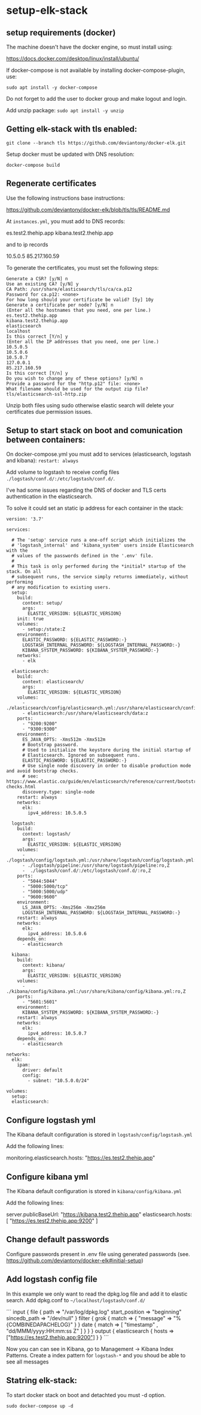 # setup-elk-stack

## setup requirements (docker)

The machine doesn't have the docker engine, so must install using:

https://docs.docker.com/desktop/linux/install/ubuntu/

If docker-compose is not available by installing docker-compose-plugin, use:

`sudo apt install -y docker-compose`

Do not forget to add the user to docker group and make logout and login.

Add unzip package:
`sudo apt install -y unzip`

## Getting elk-stack with tls enabled:

`git clone --branch tls https://github.com/deviantony/docker-elk.git`

Setup docker must be updated with DNS resolution:

`docker-compose build`

## Regenerate certificates
Use the following instructions base instructions:

https://github.com/deviantony/docker-elk/blob/tls/tls/README.md

At `instances.yml`, you must add to DNS records:

es.test2.thehip.app
kibana.test2.thehip.app

and to ip records

10.5.0.5
85.217.160.59

To generate the certificates, you must set the following steps:

```none
Generate a CSR? [y/N] n
Use an existing CA? [y/N] y
CA Path: /usr/share/elasticsearch/tls/ca/ca.p12
Password for ca.p12: <none>
For how long should your certificate be valid? [5y] 10y
Generate a certificate per node? [y/N] n
(Enter all the hostnames that you need, one per line.)
es.test2.thehip.app
kibana.test2.thehip.app
elasticsearch
localhost
Is this correct [Y/n] y
(Enter all the IP addresses that you need, one per line.)
10.5.0.5
10.5.0.6
10.5.0.7
127.0.0.1
85.217.160.59
Is this correct [Y/n] y
Do you wish to change any of these options? [y/N] n
Provide a password for the "http.p12" file: <none>
What filename should be used for the output zip file? tls/elasticsearch-ssl-http.zip
```

Unzip both files using sudo otherwise elastic search will delete your certificates due permission issues.

## Setup to start stack on boot and comunication between containers:
On docker-compose.yml you must add to services (elasticsearch, logstash and kibana):
`restart: always`

Add volume to logstash to receive config files `./logstash/conf.d/:/etc/logstash/conf.d/`.

I've had some issues regarding the DNS of docker and TLS certs authentication in the elasticsearch. 

To solve it could set an static ip address for each container in the stack:

```
version: '3.7'

services:

  # The 'setup' service runs a one-off script which initializes the
  # 'logstash_internal' and 'kibana_system' users inside Elasticsearch with the
  # values of the passwords defined in the '.env' file.
  #
  # This task is only performed during the *initial* startup of the stack. On all
  # subsequent runs, the service simply returns immediately, without performing
  # any modification to existing users.
  setup:
    build:
      context: setup/
      args:
        ELASTIC_VERSION: ${ELASTIC_VERSION}
    init: true
    volumes:
      - setup:/state:Z
    environment:
      ELASTIC_PASSWORD: ${ELASTIC_PASSWORD:-}
      LOGSTASH_INTERNAL_PASSWORD: ${LOGSTASH_INTERNAL_PASSWORD:-}
      KIBANA_SYSTEM_PASSWORD: ${KIBANA_SYSTEM_PASSWORD:-}
    networks:
      - elk

  elasticsearch:
    build:
      context: elasticsearch/
      args:
        ELASTIC_VERSION: ${ELASTIC_VERSION}
    volumes:
      - ./elasticsearch/config/elasticsearch.yml:/usr/share/elasticsearch/config/elasticsearch.yml:ro,z
      - elasticsearch:/usr/share/elasticsearch/data:z
    ports:
      - "9200:9200"
      - "9300:9300"
    environment:
      ES_JAVA_OPTS: -Xms512m -Xmx512m
      # Bootstrap password.
      # Used to initialize the keystore during the initial startup of
      # Elasticsearch. Ignored on subsequent runs.
      ELASTIC_PASSWORD: ${ELASTIC_PASSWORD:-}
      # Use single node discovery in order to disable production mode and avoid bootstrap checks.
      # see: https://www.elastic.co/guide/en/elasticsearch/reference/current/bootstrap-checks.html
      discovery.type: single-node
    restart: always
    networks:
      elk:
        ipv4_address: 10.5.0.5

  logstash:
    build:
      context: logstash/
      args:
        ELASTIC_VERSION: ${ELASTIC_VERSION}
    volumes:
      - ./logstash/config/logstash.yml:/usr/share/logstash/config/logstash.yml:ro,Z
      - ./logstash/pipeline:/usr/share/logstash/pipeline:ro,Z
      -  ./logstash/conf.d/:/etc/logstash/conf.d/:ro,Z
    ports:
      - "5044:5044"
      - "5000:5000/tcp"
      - "5000:5000/udp"
      - "9600:9600"
    environment:
      LS_JAVA_OPTS: -Xms256m -Xmx256m
      LOGSTASH_INTERNAL_PASSWORD: ${LOGSTASH_INTERNAL_PASSWORD:-}
    restart: always
    networks:
      elk:
        ipv4_address: 10.5.0.6
    depends_on:
      - elasticsearch

  kibana:
    build:
      context: kibana/
      args:
        ELASTIC_VERSION: ${ELASTIC_VERSION}
    volumes:
      - ./kibana/config/kibana.yml:/usr/share/kibana/config/kibana.yml:ro,Z
    ports:
      - "5601:5601"
    environment:
      KIBANA_SYSTEM_PASSWORD: ${KIBANA_SYSTEM_PASSWORD:-}
    restart: always
    networks:
      elk:
        ipv4_address: 10.5.0.7
    depends_on:
      - elasticsearch

networks:
  elk:
    ipam:
      driver: default
      config:
        - subnet: "10.5.0.0/24"

volumes:
  setup:
  elasticsearch:
```

## Configure logstash yml

The Kibana default configuration is stored in `logstash/config/logstash.yml`

Add the following lines:

monitoring.elasticsearch.hosts: "https://es.test2.thehip.app"

## Configure kibana yml

The Kibana default configuration is stored in `kibana/config/kibana.yml`

Add the following lines:

server.publicBaseUrl: "https://kibana.test2.thehip.app"
elasticsearch.hosts: [ "https://es.test2.thehip.app:9200" ]

## Change default passwords

Configure passwords present in .env file using generated passwords (see. https://github.com/deviantony/docker-elk#initial-setup)

## Add logstash config file

In this example we only want to read the dpkg.log file and add it to elastic search.
Add dpkg.conf to `~/localhost/logstash/conf.d/`

´´´
input {
  file {
         path => "/var/log/dpkg.log"
    start_position => "beginning"
    sincedb_path => "/dev/null"
  }
  filter {
  grok {
    match => { "message" => "%{COMBINEDAPACHELOG}" }
  }
  date {
    match => [ "timestamp" , "dd/MMM/yyyy:HH:mm:ss Z" ]
  }
}
}
output {
  elasticsearch {
    hosts => ["https://es.test2.thehip.app:9200"]
  }
}
´´´

Now you can can see in Kibana, go to Management → Kibana Index Patterns. Create a index pattern for `logstash-*` and you shoud be able to see all messages

## Statring elk-stack:
To start docker stack on boot and detachted you must -d option.

`sudo docker-compose up -d`

